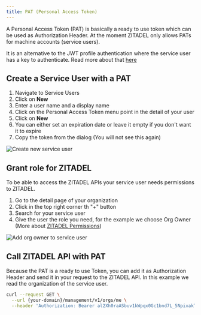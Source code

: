 ```yaml
---
title: PAT (Personal Access Token)
---
```



A Personal Access Token (PAT) is basically a ready to use token which can be used as Authorization Header.
At the moment ZITADEL only allows PATs for machine accounts (service users).

It is an alternative to the JWT profile authentication where the service user has a key to authenticate. Read more about that [here](serviceusers)

## Create a Service User with a PAT


1. Navigate to Service Users
2. Click on **New**
3. Enter a user name and a display name
4. Click on the Personal Access Token menu point in the detail of your user
5. Click on **New**
6. You can either set an expiration date or leave it empty if you don't want it to expire
7. Copy the token from the dialog (You will not see this again)

![Create new service user](/img/guides/console-service-user-pat.gif)

## Grant role for ZITADEL

To be able to access the ZITADEL APIs your service user needs permissions to ZITADEL.

1. Go to the detail page of your organization
2. Click in the top right corner th "+" button
3. Search for your service user
4. Give the user the role you need, for the example we choose Org Owner (More about [ZITADEL Permissions](../manage/console/managers))

![Add org owner to service user](/img/guides/console-service-user-org-owner.gif)


## Call ZITADEL API with PAT

Because the PAT is a ready to use Token, you can add it as Authorization Header and send it in your request to the ZITADEL API.
In this example we read the organization of the service user.

```bash
curl --request GET \
  --url {your-domain}/management/v1/orgs/me \
  --header 'Authorization: Bearer al2Xh0raASbuv1kWpqx0Gc1bnd7L_5NpixakTuyhobAfg44UNNfxDdwXM5tig0ZELwrl7gk' 
```